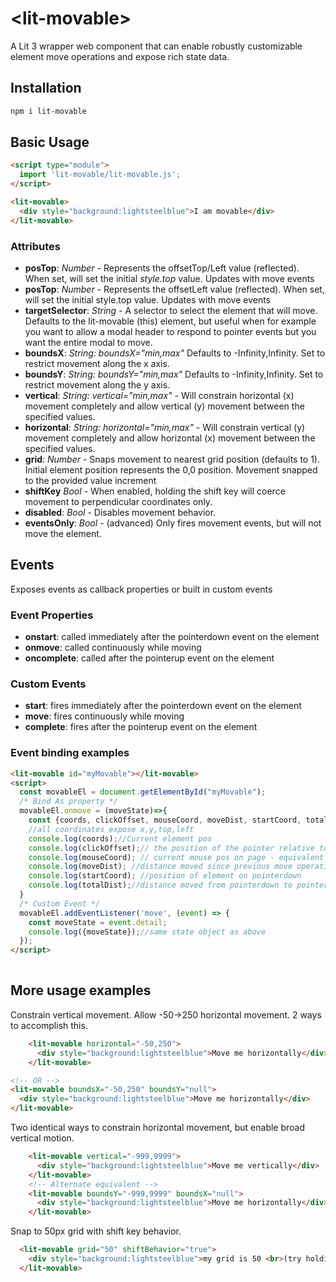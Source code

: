 # \<lit-movable>

A Lit 3 wrapper web component that can enable robustly customizable element move operations and expose rich state data.

## Installation

```bash
npm i lit-movable
```

## Basic Usage

```html
<script type="module">
  import 'lit-movable/lit-movable.js';
</script>

<lit-movable>
  <div style="background:lightsteelblue">I am movable</div>
</lit-movable>
```


### Attributes
- **posTop**: _Number_ - Represents the offsetTop/Left value (reflected). When set, will set the initial _style.top_ value. Updates with move events
- **posTop**: _Number_ - Represents the offsetLeft value (reflected). When set, will set the initial style.top value. Updates with move events
- **targetSelector**: _String_ - A selector to select the element that will move. Defaults to the lit-movable (this) element, but useful when for example you want to allow a modal header to respond to pointer events but you want the entire modal to move.
- **boundsX**: _String: boundsX="min,max"_ Defaults to -Infinity,Infinity. Set to restrict movement along the x axis.
- **boundsY**: _String: boundsY="min,max"_ Defaults to -Infinity,Infinity. Set to restrict movement along the y axis.
- **vertical**: _String: vertical="min,max"_ - Will constrain horizontal (x) movement completely and allow vertical (y) movement between the specified values.
- **horizontal**: _String: horizontal="min,max"_ - Will constrain vertical (y) movement completely and allow horizontal (x) movement between the specified values.
- **grid**: _Number_ - Snaps movement to nearest grid position (defaults to 1). Initial element position represents the 0,0 position. Movement snapped to the provided value increment
- **shiftKey** _Bool_ - When enabled, holding the shift key will coerce movement to perpendicular coordinates only.
- **disabled**: _Bool_ - Disables movement behavior.
- **eventsOnly**: _Bool_ - (advanced) Only fires movement events, but will not move the element.

## Events 
Exposes events as callback properties or built in custom events

### Event Properties
- **onstart**: called immediately after the pointerdown event on the element
- **onmove**: called continuously while moving
- **oncomplete**: called after the pointerup event on the element

### Custom Events
- **start**: fires immediately after the pointerdown event on the element
- **move**: fires continuously while moving
- **complete**: fires after the pointerup event on the element

### Event binding examples
```html
<lit-movable id="myMovable"></lit-movable>
<script>
  const movableEl = document.getElementById("myMovable");
  /* Bind As property */
  movableEl.onmove = (moveState)=>{
    const {coords, clickOffset, mouseCoord, moveDist, startCoord, totalDist} = moveState;
    //all coordinates expose x,y,top,left
    console.log(coords);//Current element pos  
    console.log(clickOffset);// the position of the pointer relative to the top/left of the element
    console.log(mouseCoord); // current mouse pos on page - equivalent of pageX/pageY on a mouse event
    console.log(moveDist); //distance moved since previous move operation
    console.log(startCoord); //position of element on pointerdown
    console.log(totalDist);//distance moved from pointerdown to pointerup
  }
  /* Custom Event */
  movableEl.addEventListener('move', (event) => {
    const moveState = event.detail;
    console.log({moveState});//same state object as above
  });
</script>
 
```

## More usage examples
Constrain vertical movement. Allow -50->250 horizontal movement. 2 ways to accomplish this.
```html
    <lit-movable horizontal="-50,250">
      <div style="background:lightsteelblue">Move me horizontally</div>
    </lit-movable>

<!-- OR -->
<lit-movable boundsX="-50,250" boundsY="null">
  <div style="background:lightsteelblue">Move me horizontally</div>
</lit-movable>


```
Two identical ways to constrain horizontal movement, but enable broad vertical motion. 
```html
    <lit-movable vertical="-999,9999">
      <div style="background:lightsteelblue">Move me vertically</div>
    </lit-movable>
    <!-- Alternate equivalent -->
    <lit-movable boundsY="-999,9999" boundsX="null">
      <div style="background:lightsteelblue">Move me horizontally</div>
    </lit-movable>
```

Snap to 50px grid with shift key behavior.
```html
  <lit-movable grid="50" shiftBehavior="true">
    <div style="background:lightsteelblue">my grid is 50 <br>(try holding shift while dragging)</div>
  </lit-movable>
```

